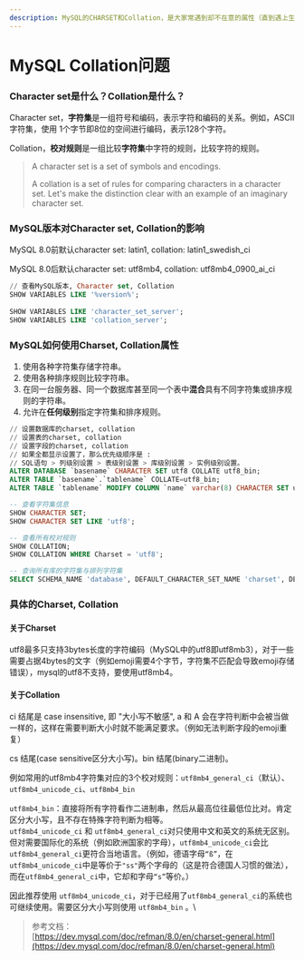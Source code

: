 ```yaml
---
description: MySQL的CHARSET和Collation，是大家常遇到却不在意的属性（直到遇上生产问题）
---
```


# MySQL Collation问题

### Character set是什么？Collation是什么？

Character set，**字符集**是一组符号和编码，表示字符和编码的关系。例如，ASCII字符集，使用 1个字节即8位的空间进行编码，表示128个字符。

Collation，**校对规则**是一组比较**字符集**中字符的规则，比较字符的规则。

> A character set is a set of symbols and encodings.&#x20;
>
> A collation is a set of rules for comparing characters in a character set. Let's make the distinction clear with an example of an imaginary character set.

### MySQL版本对Character set, Collation的影响

MySQL 8.0前默认character set: latin1, collation: latin1\_swedish\_ci

MySQL 8.0后默认character set: utf8mb4, collation: utf8mb4\_0900\_ai\_ci

```sql
// 查看MySQL版本, Character set, Collation
SHOW VARIABLES LIKE '%version%';
 
SHOW VARIABLES LIKE 'character_set_server';
SHOW VARIABLES LIKE 'collation_server';
```

### MySQL如何使用Charset, Collation属性

1. 使用各种字符集存储字符串。
2. 使用各种排序规则比较字符串。
3. 在同一台服务器、同一个数据库甚至同一个表中**混合**具有不同字符集或排序规则的字符串。
4. 允许在**任何级别**指定字符集和排序规则。

```sql
// 设置数据库的charset, collation
// 设置表的charset, collation
// 设置字段的charset, collation
// 如果全都显示设置了，那么优先级顺序是 :
// SQL语句 > 列级别设置 > 表级别设置 > 库级别设置 > 实例级别设置。
ALTER DATABASE `basename` CHARACTER SET utf8 COLLATE utf8_bin;
ALTER TABLE `basename`.`tablename` COLLATE=utf8_bin;
ALTER TABLE `tablename` MODIFY COLUMN `name` varchar(8) CHARACTER SET utf8 COLLATE utf8_bin;

-- 查看字符集信息
SHOW CHARACTER SET;
SHOW CHARACTER SET LIKE 'utf8';

-- 查看所有校对规则
SHOW COLLATION;
SHOW COLLATION WHERE Charset = 'utf8';

-- 查询所有库的字符集与排列字符集
SELECT SCHEMA_NAME 'database', DEFAULT_CHARACTER_SET_NAME 'charset', DEFAULT_COLLATION_NAME 'collation' FROM information_schema.SCHEMATA;
```

### 具体的Charset, Collation

#### 关于Charset

utf8最多只支持3bytes长度的字符编码（MySQL中的utf8即utf8mb3），对于一些需要占据4bytes的文字（例如emoji需要4个字节，字符集不匹配会导致emoji存储错误），mysql的utf8不支持，要使用utf8mb4。

#### 关于Collation

ci 结尾是 case insensitive, 即 "大小写不敏感", a 和 A 会在字符判断中会被当做一样的，这样在需要判断大小时就不能满足要求。（例如无法判断字段的emoji重复）

cs 结尾(case sensitive区分大小写)。bin 结尾(binary二进制)。

例如常用的utf8mb4字符集对应的3个校对规则：`utf8mb4_general_ci`（默认）、`utf8mb4_unicode_ci`、`utf8mb4_bin`

`utf8mb4_bin`：直接将所有字符看作二进制串，然后从最高位往最低位比对。肯定区分大小写，且不存在特殊字符判断为相等。\
`utf8mb4_unicode_ci` 和 `utf8mb4_general_ci`对只使用中文和英文的系统无区别。但对需要国际化的系统（例如欧洲国家的字母），`utf8mb4_unicode_ci`会比`utf8mb4_general_ci`更符合当地语言。（例如，德语字母`“ß”`，在`utf8mb4_unicode_ci`中是等价于`"ss"`两个字母的（这是符合德国人习惯的做法），而在`utf8mb4_general_ci`中，它却和字母`“s”`等价。）

因此推荐使用 `utf8mb4_unicode_ci`，对于已经用了`utf8mb4_general_ci`的系统也可继续使用。需要区分大小写则使用 `utf8mb4_bin` 。\




> 参考文档：\
> [https://dev.mysql.com/doc/refman/8.0/en/charset-general.html](https://dev.mysql.com/doc/refman/8.0/en/charset-general.html)
